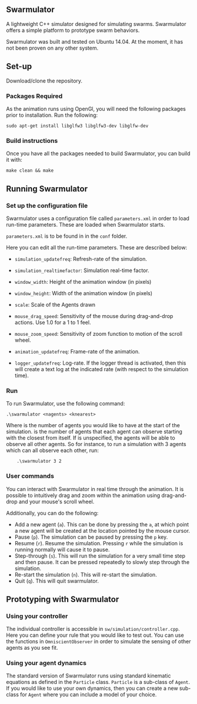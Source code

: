 ## Swarmulator
A lightweight C++ simulator designed for simulating swarms.
Swarmulator offers a simple platform to prototype swarm behaviors.

Swarmulator was built and tested on Ubuntu 14.04. At the moment, it has not been proven on any other system.

## Set-up
Download/clone the repository.

### Packages Required
As the animation runs using OpenGl, you will need the following packages prior to installation. Run the following:

	sudo apt-get install libglfw3 libglfw3-dev libglfw-dev 

### Build instructions
Once you have all the packages needed to build Swarmulator, you can build it with:
	
	make clean && make

## Running Swarmulator
### Set up the configuration file
Swarmulator uses a configuration file called `parameters.xml` in order to load run-time parameters. These are loaded when Swarmulator starts.

`parameters.xml` is to be found in in the `conf` folder.

Here you can edit all the run-time parameters. These are described below:

* `simulation_updatefreq`: Refresh-rate of the simulation.
* `simulation_realtimefactor`: Simulation real-time factor.

* `window_width`: Height of the animation window (in pixels)
* `window_height`: Width of the animation window (in pixels)
* `scale`: Scale of the Agents drawn
* `mouse_drag_speed`: Sensitivity of the mouse during drag-and-drop actions. Use 1.0 for a 1 to 1 feel.
* `mouse_zoom_speed`: Sensitivity of zoom function to motion of the scroll wheel.
* `animation_updatefreq`: Frame-rate of the animation.

* `logger_updatefreq`: Log-rate. If the logger thread is activated, then this will create a text log at the indicated rate (with respect to the simulation time).

### Run
To run Swarmulator, use the following command: 

    .\swarmulator <nagents> <knearest>

Where <nagents> is the number of agents you would like to have at the start of the simulation.  <knearest> is the number of agents that each agent can observe starting with the closest from itself. If <knearest> is unspecified, the agents will be able to observe all other agents. So for instance, to run a simulation with 3 agents which can all observe each other, run:

        .\swarmulator 3 2

### User commands
You can interact with Swarmulator in real time through the animation. It is possible to intuitively drag and zoom within the animation using drag-and-drop and your mouse's scroll wheel. 

Additionally, you can do the following:
* Add a new agent (`a`). This can be done by pressing the `a`, at which point a new agent will be created at the location pointed by the mouse cursor.
* Pause (`p`). The simulation can be paused by pressing the `p` key.
* Resume (`r`). Resume the simulation. Pressing `r` while the simulation is running normally will cause it to pause.
* Step-through (`s`). This will run the simulation for a very small time step and then pause. It can be pressed repeatedly to slowly step through the simulation.
* Re-start the simulation (`n`). This will re-start the simulation.
* Quit (`q`). This will quit swarmulator.

## Prototyping with Swarmulator
### Using your controller
The individual controller is accessible in `sw/simulation/controller.cpp`. Here you can define your rule that you would like to test out.
You can use the functions in `OmniscientObserver` in order to simulate the sensing of other agents as you see fit.

### Using your agent dynamics
The standard version of Swarmulator runs using standard kinematic equations as defined in the `Particle` class. `Particle` is a sub-class of `Agent`.
If you would like to use your own dynamics, then you can create a new sub-class for `Agent` where you can include a model of your choice.
